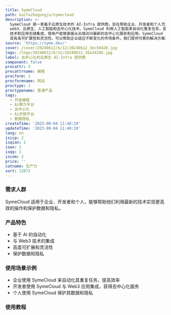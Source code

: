 ```yaml
---
title: SymeCloud
path: kaifazhegongju/symecloud
description: >-
  SymeCloud 是一家基于云原生技术的 AI-Infra 提供商，旨在帮助企业、开发者和个人充分利用最新的
  web3、云原生、人工智能和去中心化技术。SymeCloud 利用人工智能来自动化重复任务，提高效率。它与 Web3
  技术和应用无缝集成，使用户能够直接从云端访问最新的去中心化服务和应用。SymeCloud
  具有高可扩展性和灵活性，可以帮助企业适应不断变化的市场条件。我们提供可靠的解决方案来保护您的数据和隐私。
source: 'https://syme.dev/'
cover: /cover/20240612/6/12/20240612_3ec58428.jpg
logo: /logo/20240612/6/12/20240612_26a3428b.jpg
label: 去中心化的云原生 AI-Infra 提供商
component: false
procattr: 5
procattrname: 编程
procform: 1
procformname: 网站
proctype: 1
proctypename: 普通产品
tags:
  - 开发编程
  - Ai算力平台
  - 去中心化
  - Ai开放平台
  - 数据隐私
createTime: '2023-09-04 11:48:19'
updateTime: '2023-09-04 11:48:19'
lang: en
isicp: 2
isqian: 2
iswx: 2
isqq: 2
iscom: 2
price: ''
catname: 生产力
sort: 12873
---
```




### 需求人群
SymeCloud 适用于企业、开发者和个人，能够帮助他们利用最新的技术实现更高效的操作和保护数据和隐私。

### 产品特色
- 基于 AI 的自动化
- 与 Web3 技术的集成
- 高度可扩展和灵活性
- 保护数据和隐私

### 使用场景示例
- 企业使用 SymeCloud 来自动化其重复任务，提高效率
- 开发者使用 SymeCloud 与 Web3 应用集成，获得去中心化服务
- 个人使用 SymeCloud 保护其数据和隐私

### 使用教程


  
